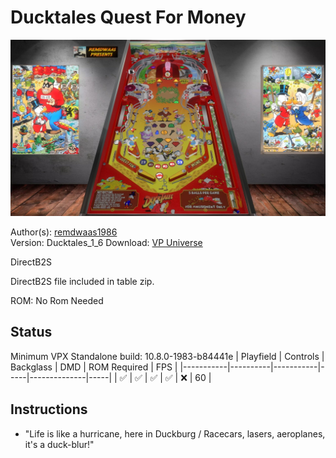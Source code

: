 # Ducktales Quest For Money

![Table Preview](../../images/vpx-ducktales.jpg)

Author(s): [remdwaas1986](https://vpuniverse.com/profile/28048-remdwaas1986/)  
Version: Ducktales_1_6
Download: [VP Universe](https://vpuniverse.com/files/file/8402-ducktales/)

DirectB2S

DirectB2S file included in table zip.

ROM:
No Rom Needed


## Status 

Minimum VPX Standalone build: 10.8.0-1983-b84441e
| Playfield | Controls | Backglass | DMD | ROM Required | FPS | 
|-----------|----------|-----------|-----|--------------|-----|
| :white_check_mark: | :white_check_mark: | :white_check_mark: | :white_check_mark: | :x: | 60 |

## Instructions

- "Life is like a hurricane, here in Duckburg / Racecars, lasers, aeroplanes, it's a duck-blur!"
